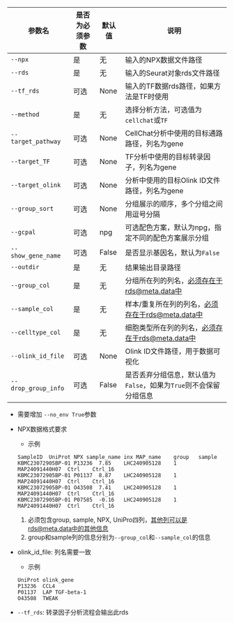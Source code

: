 
| 参数名              | 是否为必须参数 | 默认值 | 说明                                                         |
| ------------------- | -------------- | ------ | ------------------------------------------------------------ |
| `--npx`             | 是             | 无     | 输入的NPX数据文件路径                                        |
| `--rds`             | 是             | 无     | 输入的Seurat对象rds文件路径                                  |
| `--tf_rds`          | 可选           | None   | 输入的TF数据rds路径，如果方法是TF时使用                      |
| `--method`          | 是             | 无     | 选择分析方法，可选值为`cellchat`或`TF`                       |
| `--target_pathway`  | 可选           | None   | CellChat分析中使用的目标通路路径，列名为gene                 |
| `--target_TF`       | 可选           | None   | TF分析中使用的目标转录因子，列名为gene                       |
| `--target_olink`    | 可选           | None   | 分析中使用的目标Olink ID文件路径，列名为gene                 |
| `--group_sort`      | 可选           | None   | 分组展示的顺序，多个分组之间用逗号分隔                       |
| `--gcpal`           | 可选           | npg    | 可选配色方案，默认为npg，指定不同的配色方案展示分组          |
| `--show_gene_name`  | 可选           | False  | 是否显示基因名，默认为`False`                                |
| `--outdir`          | 是             | 无     | 结果输出目录路径                                             |
| `--group_col`       | 是             | 无     | 分组所在列的列名，必须存在于rds@meta.data中                  |
| `--sample_col`      | 是             | 无     | 样本/重复所在列的列名，必须存在于rds@meta.data中             |
| `--celltype_col`    | 是             | 无     | 细胞类型所在列的列名，必须存在于rds@meta.data中              |
| `--olink_id_file`   | 可选           | None   | Olink ID文件路径，用于数据可视化                             |
| `--drop_group_info` | 可选           | False  | 是否丢弃分组信息，默认值为`False`，如果为`True`则不会保留分组信息 |

- 需要增加 `--no_env True`参数

- NPX数据格式要求

  - 示例

  ```
  SampleID	UniProt	NPX	sample_name	inx	MAP_name	group	sample
  KBMC23072905BP-01	P13236	7.85	LHC240905128	1	MAP24091440H07	Ctrl	Ctrl_16
  KBMC23072905BP-01	P01137	8.87	LHC240905128	1	MAP24091440H07	Ctrl	Ctrl_16
  KBMC23072905BP-01	O43508	7.41	LHC240905128	1	MAP24091440H07	Ctrl	Ctrl_16
  KBMC23072905BP-01	P07585	-0.16	LHC240905128	1	MAP24091440H07	Ctrl	Ctrl_16
  ```

  1. 必须包含group, sample, NPX, UniPro四列，其他列可以是rds@meta.data中的其他信息
  2. group和sample列的信息分别为`--group_col`和`--sample_col`的信息

- olink_id_file: 列名需要一致

  - 示例

  ```
  UniProt olink_gene
  P13236  CCL4
  P01137  LAP TGF-beta-1
  O43508  TWEAK
  ```

- `--tf_rds`:  转录因子分析流程会输出此rds